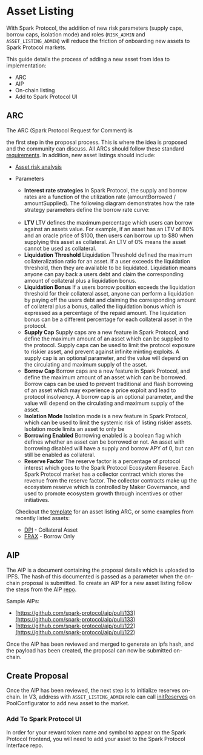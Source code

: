 # Asset Listing

With Spark Protocol, the addition of new risk parameters (supply caps, borrow caps, isolation mode) and roles (`RISK_ADMIN` and `ASSET_LISTING_ADMIN`) will reduce the friction of onboarding new assets to Spark Protocol markets.

This guide details the process of adding a new asset from idea to implementation:

* ARC
* AIP
* On-chain listing
* Add to Spark Protocol UI

## ARC

The ARC (Spark Protocol Request for Comment) is&#x20;

the first step in the proposal process. This is where the idea is proposed and the community can discuss. All ARCs should follow these standard [requirements](https://docs.sparkprotocol.io/governance/arcs). In addition, new asset listings should include:

* [Asset risk analysis](https://docs.sparkprotocol.io/risk/asset-risk/introduction)
*   Parameters

    *   **Interest rate strategies**
        In Spark Protocol, the supply and borrow rates are a function of the utilization rate (amountBorrowed / amountSupplied). The following diagram demonstrates how the rate strategy parameters define the borrow rate curve:\
        <img src="../../.gitbook/assets/image (6).png" alt="" data-size="original">
    *   **LTV**
        LTV defines the maximum percentage which users can borrow against an assets value. For example, if an asset has an LTV of 80% and an oracle price of $100, then users can borrow up to $80 when supplying this asset as collateral. An LTV of 0% means the asset cannot be used as collateral.
    * **Liquidation Threshold**
      Liquidation Threshold defined the maximum collateralization ratio for an asset. If a user exceeds the liquidation threshold, then they are available to be liquidated. Liquidation means anyone can pay back a users debt and claim the corresponding amount of collateral plus a liquidation bonus.
    * **Liquidation Bonus**
      If a users borrow position exceeds the liquidation threshold for their collateral asset, anyone can perform a liquidation by paying off the users debt and claiming the corresponding amount of collateral plus a bonus, called the liquidation bonus which is expressed as a percentage of the repaid amount. The liquidation bonus can be a different percentage for each collateral asset in the protocol.
    * **Supply Cap**
      Supply caps are a new feature in Spark Protocol, and define the maximum amount of an asset which can be supplied to the protocol. Supply caps can be used to limit the protocol exposure to riskier asset, and prevent against infinite minting exploits. A supply cap is an optional parameter, and the value will depend on the circulating and maximum supply of the asset.
    * **Borrow Cap**
      Borrow caps are a new feature in Spark Protocol, and define the maximum amount of an asset which can be borrowed. Borrow caps can be used to prevent traditional and flash borrowing of an asset which may experience a price exploit and lead to protocol insolvency. A borrow cap is an optional parameter, and the value will depend on the circulating and maximum supply of the asset.
    * **Isolation Mode**
      Isolation mode is a new feature in Spark Protocol, which can be used to limit the systemic risk of listing riskier assets. Isolation mode limits an asset to only be
    * **Borrowing Enabled**
      Borrowing enabled is a boolean flag which defines whether an asset can be borrowed or not. An asset with borrowing disabled will have a supply and borrow APY of 0, but can still be enabled as collateral.
    * **Reserve Factor**
      The reserve factor is a percentage of protocol interest which goes to the Spark Protocol Ecosystem Reserve. Each Spark Protocol market has a collector contract which stores the revenue from the reserve factor. The collector contracts make up the ecosystem reserve which is controlled by Maker Governance, and used to promote ecosystem growth through incentives or other initiatives.


    Checkout the [template](https://docs.sparkprotocol.io/governance/aip-templates/template-asset-onboarding) for an asset listing ARC, or some examples from recently listed assets:

    * [DPI](https://governance.sparkprotocol.io/t/arc-add-support-for-defi-pulse-index-dpi/3576) - Collateral Asset
    * [FRAX](https://governance.sparkprotocol.io/t/proposal-add-support-for-frax/2621) - Borrow Only



## AIP

The AIP is a document containing the proposal details which is uploaded to IPFS. The hash of this documented is passed as a parameter when the on-chain proposal is submitted. To create an AIP for a new asset listing follow the steps from the AIP [repo](https:///spark-protocol.github.io/aip/).

Sample AIPs:

* [https://github.com/spark-protocol/aip/pull/133](https://github.com/spark-protocol/aip/pull/133)
* [https://github.com/spark-protocol/aip/pull/122](https://github.com/spark-protocol/aip/pull/122)

Once the AIP has been reviewed and merged to generate an ipfs hash, and the payload has been created, the proposal can now be submitted on-chain.

## Create Proposal
Once the AIP has been reviewed, the next step is to initialize reserves on-chain. In V3, address with `ASSET_LISTING_ADMIN` role can call [initReserves]() on PoolConfigurator to add new asset to the market.

### Add To Spark Protocol UI
In order for your reward token name and symbol to appear on the Spark Protocol frontend, you will need to add your asset to the Spark Protocol Interface repo.